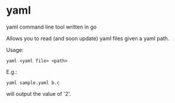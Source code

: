 # yaml
yaml command line tool written in go

Allows you to read (and soon update) yaml files given a yaml path.

Usage:
```
yaml <yaml file> <path>
```

E.g.:
```
yaml sample.yaml b.c
```
will output the value of '2'.
